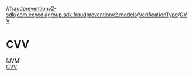 //[fraudpreventionv2-sdk](../../../../index.md)/[com.expediagroup.sdk.fraudpreventionv2.models](../../index.md)/[VerificationType](../index.md)/[CVV](index.md)

# CVV

[JVM]\
[CVV](index.md)
